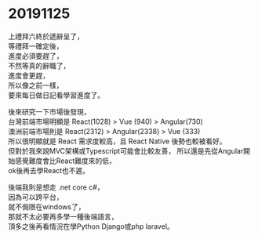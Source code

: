 # 20191125
上禮拜六終於遞辭呈了，</br>
等禮拜一確定後，</br>
進度必須要趕了，</br>
不然等真的辭職了，</br>
進度會更趕，</br>
所以像之前一樣，</br>
要來每日做日記看學習進度了。</br>

後來研究一下市場後發現，</br>
台灣前端市場明顯是 React(1028) > Vue (940) > Angular(730)</br>
澳洲前端市場則是 React(2312) > Angular(2338) > Vue (333)</br>
所以很明顯就是 React 需求度較高，且 React Native 後勢也較被看好。</br>
但對於我來說MVC架構或Typescript可能會比較友善，
所以還是先從Angular開始感覺難度會比React難度來的低，</br>
ok後再去學React也不遲。</br>

後端我則是想走 .net core c#，</br>
因為可以跨平台，</br>
就不侷限在windows了，</br>
那就不太必要再多學一種後端語言，</br>
頂多之後再看情況在學Python Django或php laravel。</br>
